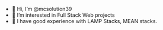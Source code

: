 - 👋 Hi, I’m @mcsolution39
- 👀 I’m interested in Full Stack Web projects
- 🌱 I have good experience with LAMP Stacks, MEAN stacks.


<!---
mcsolution39/mcsolution39 is a ✨ special ✨ repository because its `README.md` (this file) appears on your GitHub profile.
You can click the Preview link to take a look at your changes.
--->
